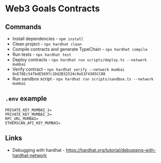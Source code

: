 # Web3 Goals Contracts

## Commands

- Install dependencies - `npm install`
- Clean project - `npx hardhat clean`
- Compile contracts and generate TypeChain - `npx hardhat compile`
- Run tests - `npx hardhat test`
- Deploy contracts - `npx hardhat run scripts/deploy.ts --network mumbai`
- Verify contract - `npx hardhat verify --network mumbai 0xE78Ec547bdE5697c1Dd2B32524c9a51F4385CC08`
- Run sandbox script - `npx hardhat run scripts/sandbox.ts --network mumbai`

## `.env` example

```
PRIVATE_KEY_MUMBAI_1=
PRIVATE_KEY_MUMBAI_2=
RPC_URL_MUMBAI=
ETHERSCAN_API_KEY_MUMBAI=
```

## Links

- Debugging with hardhat - https://hardhat.org/tutorial/debugging-with-hardhat-network
